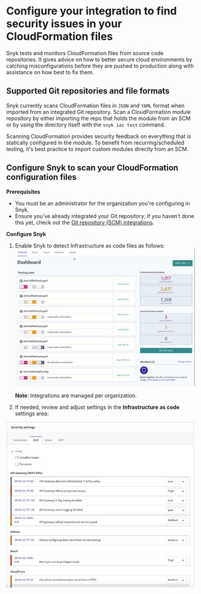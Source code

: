 # Configure your integration to find security issues in your CloudFormation files

Snyk tests and monitors CloudFormation files from source code repositories. It gives advice on how to better secure cloud environments by catching misconfigurations before they are pushed to production along with assistance on how best to fix them.

## Supported Git repositories and file formats

Snyk currently scans CloudFormation files in `JSON` and `YAML` format when imported from an integrated Git repository. Scan a CloudFormation module repository by either importing the repo that holds the module from an SCM or by using the directory itself with the `snyk iac test` command.

Scanning CloudFormation provides security feedback on everything that is statically configured in the module. To benefit from recurring/scheduled testing, it's best practice to import custom modules directly from an SCM.

## Configure Snyk to scan your CloudFormation configuration files

**Prerequisites**

* You must be an administrator for the organization you're configuring in Snyk.
* Ensure you’ve already integrated your Git repository; if you haven’t done this yet, check out the [Git repository \(SCM\) integrations](https://support.snyk.io/hc/en-us/sections/360001138098-Git-repository-SCM-integrations).

**Configure Snyk**

1. Enable Snyk to detect Infrastructure as code files as follows:![Enable\_Snyk\_to\_detect\_Kubernetes\_configuration\_files.gif](../../.gitbook/assets/enable_snyk_to_detect_kubernetes_configuration_files.gif)

   **Note**: Integrations are managed per organization.

2. If needed, review and adjust settings in the **Infrastructure as code** settings area:

![Screen\_Shot\_2021-06-22\_at\_11.44.07.png](../../.gitbook/assets/screen_shot_2021-06-22_at_11.44.07.png)

